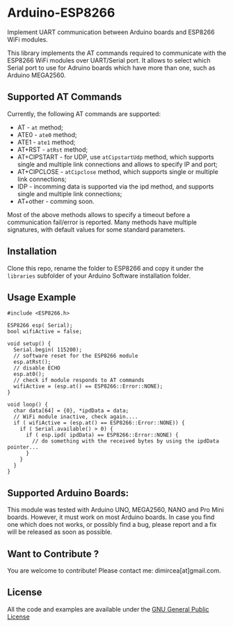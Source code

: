 # Arduino-ESP8266
Implement UART communication between Arduino boards and ESP8266 WiFi modules.

This library implements the AT commands required to communicate with the ESP8266 WiFi modules over UART/Serial port. 
It allows to select which Serial port to use for Adruino boards which have more than one, such as Arduino MEGA2560.

## Supported AT Commands
Currently, the following AT commands are supported:
* AT - `at` method;
* ATE0 - `ate0` method;
* ATE1 - `ate1` method;
* AT+RST - `atRst` method;
* AT+CIPSTART - for UDP, use `atCipstartUdp` method, which supports single and multiple link connections and allows to specify IP and port;
* AT+CIPCLOSE - `atCipclose` method, which supports single or multiple link connections;
* IDP - incomming data is supported via the ipd method, and supports single and multiple link connections;
* AT+other - comming soon.

Most of the above methods allows to specify a timeout before a communication fail/error is reported. 
Many methods have multiple signatures, with default values for some standard parameters.

## Installation
Clone this repo, rename the folder to ESP8266 and copy it under the `libraries` subfolder of your Arduino Software installation folder. 

## Usage Example
```
#include <ESP8266.h>

ESP8266 esp( Serial);
bool wifiActive = false;

void setup() {
  Serial.begin( 115200);
  // software reset for the ESP8266 module
  esp.atRst();
  // disable ECHO
  esp.at0();
  // check if module responds to AT commands
  wifiActive = (esp.at() == ESP8266::Error::NONE);
}

void loop() {
  char data[64] = {0}, *ipdData = data;
  // WiFi module inactive, check again....
  if ( wifiActive = (esp.at() == ESP8266::Error::NONE)) {
    if ( Serial.available() > 0) {
      if ( esp.ipd( ipdData) == ESP8266::Error::NONE) {
        // do something with the received bytes by using the ipdData pointer...
      } 
    }
  }
}
```

## Supported Arduino Boards:
This module was tested with Arduino UNO, MEGA2560, NANO and Pro Mini boards. However, it must work on most Arduino boards.
In case you find one which does not works, or possibly find a bug, please report and a fix will be released as soon as possible.

## Want to Contribute ?
You are welcome to contribute! Please contact me: dimircea[at]gmail.com.

## License
All the code and examples are available under the [GNU General Public License](http://www.gnu.org/licenses/gpl.html)
